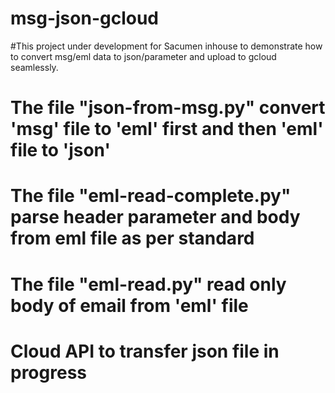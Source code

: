 # msg-json-gcloud

#This project under development for Sacumen inhouse  to demonstrate how to convert msg/eml data to json/parameter and upload to gcloud seamlessly.
# The file "json-from-msg.py" convert 'msg' file to 'eml' first and then 'eml' file to 'json'
# The file "eml-read-complete.py"  parse header parameter and body from eml file as per standard
# The file "eml-read.py"  read only body of email from 'eml' file 
# Cloud API to transfer json file in progress
